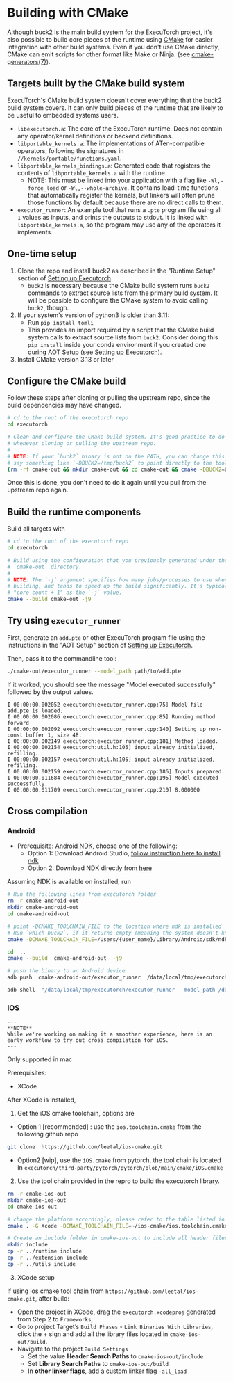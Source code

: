 # Building with CMake

Although buck2 is the main build system for the ExecuTorch project, it's also
possible to build core pieces of the runtime using [CMake](https://cmake.org/)
for easier integration with other build systems. Even if you don't use CMake
directly, CMake can emit scripts for other format like Make or Ninja. (see
[cmake-generators(7)](https://cmake.org/cmake/help/latest/manual/cmake-generators.7.html)).

## Targets built by the CMake build system

ExecuTorch's CMake build system doesn't cover everything that the buck2 build
system covers. It can only build pieces of the runtime that are likely to be
useful to embedded systems users.

- `libexecutorch.a`: The core of the ExecuTorch runtime. Does not contain any
  operator/kernel definitions or backend definitions.
- `libportable_kernels.a`: The implementations of ATen-compatible operators,
  following the signatures in `//kernels/portable/functions.yaml`.
- `libportable_kernels_bindings.a`: Generated code that registers the contents
  of `libportable_kernels.a` with the runtime.
  - NOTE: This must be linked into your application with a flag like
    `-Wl,-force_load` or `-Wl,--whole-archive`. It contains load-time functions
    that automatically register the kernels, but linkers will often prune those
    functions by default because there are no direct calls to them.
- `executor_runner`: An example tool that runs a `.pte` program file using all
  `1` values as inputs, and prints the outputs to stdout. It is linked with
  `libportable_kernels.a`, so the program may use any of the operators it
  implements.

## One-time setup

1. Clone the repo and install buck2 as described in the "Runtime Setup" section
   of [Setting up Executorch](00_setting_up_executorch.md#runtime-setup)
   - `buck2` is necessary because the CMake build system runs `buck2` commands
     to extract source lists from the primary build system. It will be possible
     to configure the CMake system to avoid calling `buck2`, though.
1. If your system's version of python3 is older than 3.11:
   - Run `pip install tomli`
   - This provides an import required by a script that the CMake build system
     calls to extract source lists from `buck2`. Consider doing this `pip
     install` inside your conda environment if you created one during AOT Setup
     (see [Setting up
     Executorch](00_setting_up_executorch.md#aot-setup-open-on-google-colab)).
1. Install CMake version 3.13 or later

## Configure the CMake build

Follow these steps after cloning or pulling the upstream repo, since the build
dependencies may have changed.

```bash
# cd to the root of the executorch repo
cd executorch

# Clean and configure the CMake build system. It's good practice to do this
# whenever cloning or pulling the upstream repo.
#
# NOTE: If your `buck2` binary is not on the PATH, you can change this line to
# say something like `-DBUCK2=/tmp/buck2` to point directly to the tool.
(rm -rf cmake-out && mkdir cmake-out && cd cmake-out && cmake -DBUCK2=buck2 ..)
```

Once this is done, you don't need to do it again until you pull from the
upstream repo again.

## Build the runtime components

Build all targets with

```bash
# cd to the root of the executorch repo
cd executorch

# Build using the configuration that you previously generated under the
# `cmake-out` directory.
#
# NOTE: The `-j` argument specifies how many jobs/processes to use when
# building, and tends to speed up the build significantly. It's typical to use
# "core count + 1" as the `-j` value.
cmake --build cmake-out -j9
```

## Try using `executor_runner`

First, generate an `add.pte` or other ExecuTorch program file using the
instructions in the "AOT Setup" section of
[Setting up Executorch](00_setting_up_executorch.md#aot-setup-open-on-google-colab).

Then, pass it to the commandline tool:

```bash
./cmake-out/executor_runner --model_path path/to/add.pte
```

If it worked, you should see the message "Model executed successfully" followed
by the output values.

```
I 00:00:00.002052 executorch:executor_runner.cpp:75] Model file add.pte is loaded.
I 00:00:00.002086 executorch:executor_runner.cpp:85] Running method forward
I 00:00:00.002092 executorch:executor_runner.cpp:140] Setting up non-const buffer 1, size 48.
I 00:00:00.002149 executorch:executor_runner.cpp:181] Method loaded.
I 00:00:00.002154 executorch:util.h:105] input already initialized, refilling.
I 00:00:00.002157 executorch:util.h:105] input already initialized, refilling.
I 00:00:00.002159 executorch:executor_runner.cpp:186] Inputs prepared.
I 00:00:00.011684 executorch:executor_runner.cpp:195] Model executed successfully.
I 00:00:00.011709 executorch:executor_runner.cpp:210] 8.000000
```


## Cross compilation


### Android
- Prerequisite: [Android NDK](https://developer.android.com/ndk), choose one of the following:
  - Option 1: Download Android Studio, [follow instruction here to install ndk](https://developer.android.com/studio/projects/install-ndk)
  - Option 2: Download NDK directly from [here](https://developer.android.com/ndk/downloads)

Assuming NDK is available on installed, run
```bash
# Run the following lines from executorch folder
rm -r cmake-android-out
mkdir cmake-android-out
cd cmake-android-out

# point -DCMAKE_TOOLCHAIN_FILE to the location where ndk is installed
# Run `which buck2`, if it returns empty (meaning the system doesn't know where buck2 is installed), pass in pass in this flag `-DBUCK2=/path/to/buck2` pointing to buck2
cmake -DCMAKE_TOOLCHAIN_FILE=/Users/{user_name}/Library/Android/sdk/ndk/25.2.9519653/build/cmake/android.toolchain.cmake  -DANDROID_ABI=arm64-v8a ..

cd  ..
cmake --build  cmake-android-out  -j9

# push the binary to an Android device
adb push  cmake-android-out/executor_runner  /data/local/tmp/executorch

adb shell  "/data/local/tmp/executorch/executor_runner --model_path /data/local/tmp/executorch/add.ff"
```

### IOS
```
---
**NOTE**
While we're working on making it a smoother experience, here is an early workflow to try out cross compilation for iOS.
---

```
Only supported in mac

Prerequisites:
-   XCode

After XCode is installed,

1. Get the iOS cmake toolchain, options are
- Option 1 [recommended] : use the `ios.toolchain.cmake` from the following github repo
```bash
git clone  https://github.com/leetal/ios-cmake.git
```
- Option2 [wip], use the `iOS.cmake` from pytorch, the tool chain is located in `executorch/third-party/pytorch/pytorch/blob/main/cmake/iOS.cmake`


2.  Use the tool chain provided in the repro to build the executorch library.
```bash
rm -r cmake-ios-out
mkdir cmake-ios-out
cd cmake-ios-out

# change the platform accordingly, please refer to the table listed in Readme
cmake . -G Xcode -DCMAKE_TOOLCHAIN_FILE=~/ios-cmake/ios.toolchain.cmake -DPLATFORM=SIMULATOR

# Create an include folder in cmake-ios-out to include all header files
mkdir include
cp -r ../runtime include
cp -r ../extension include
cp -r ../utils include
```


3. XCode setup

If using ios cmake tool chain from `https://github.com/leetal/ios-cmake.git`, after build:

- Open the project in XCode, drag the `executorch.xcodeproj` generated from Step 2 to `Frameworks`,
- Go to project Target’s  `Build Phases`  -  `Link Binaries With Libraries`, click the + sign and add all the library files located in  `cmake-ios-out/build`.
- Navigate to the project  `Build Settings`
  - Set the value  **Header Search Paths**  to  `cmake-ios-out/include`
  - Set **Library Search Paths**  to  `cmake-ios-out/build`
  - In **other linker flags**, add a custom linker flag `-all_load`

